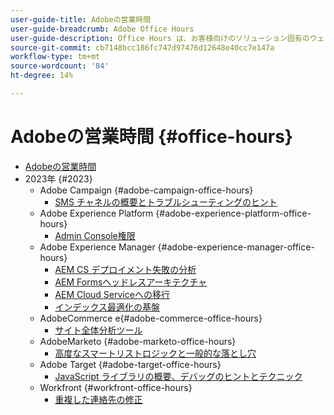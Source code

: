```yaml
---
user-guide-title: Adobeの営業時間
user-guide-breadcrumb: Adobe Office Hours
user-guide-description: Office Hours は、お客様向けのソリューション固有のウェビナーを提供することで、事例の振り向きに対する積極的なアプローチです。
source-git-commit: cb7148bcc186fc747d97476d12648e40cc7e147a
workflow-type: tm+mt
source-wordcount: '84'
ht-degree: 14%

---
```



# Adobeの営業時間 {#office-hours}

+ [Adobeの営業時間](overview.md)
+ 2023年 {#2023}
   + Adobe Campaign {#adobe-campaign-office-hours}
      + [SMS チャネルの概要とトラブルシューティングのヒント](2023/ac-sms-channel-overview.md)
   + Adobe Experience Platform {#adobe-experience-platform-office-hours}
      + [Admin Console権限](2023/aep-admin-console-permissions.md)
   + Adobe Experience Manager {#adobe-experience-manager-office-hours}
      + [AEM CS デプロイメント失敗の分析](2023/aem-deployment-failures-analysis.md)
      + [AEM Formsヘッドレスアーキテクチャ](2023/aem-forms-headless-architecture.md)
      + [AEM Cloud Serviceへの移行](2023/migration-aemcs.md)
      + [インデックス最適化の基盤](2023/optimize-indexes-aemcs.md)
   + AdobeCommerce e{#adobe-commerce-office-hours}
      + [サイト全体分析ツール](2023/site-wide-analysis-tool.md)
   + AdobeMarketo {#adobe-marketo-office-hours}
      + [高度なスマートリストロジックと一般的な落とし穴](2023/marketo-common-pitfalls.md)
   + Adobe Target {#adobe-target-office-hours}
      + [JavaScript ライブラリの概要、デバッグのヒントとテクニック](2023/target-debugging-tips-and-tricks.md)
   + Workfront {#workfront-office-hours}
      + [重複した連絡先の修正](2023/workfront-fix-duplicate-contacts.md)